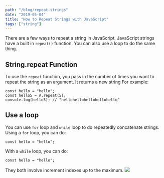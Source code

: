 ```yaml
---
path: "/blog/repeat-strings"
date: "2019-05-04"
title: "How to Repeat Strings with JavaScript"
tags: ["string"]
---
```

There are a few ways to repeat a string in JavaScript. JavaScript strings have a built in `repeat()` function. You can also use a loop to do the same thing.
## String.repeat Function
To use the `repeat` function, you pass in the number of times you want to repeat the string as an argument. It returns a new string
For example:
```
const hello = "hello";
const hello5 = A.repeat(5);
console.log(hello5); // "hellohellohellohellohello"
```
## Use a loop
You can use `for` loop and `while` loop to do repeatedly concatenate strings.
Using a `for` loop, you can do:
```
const hello = "hello";
```
With a `while` loop, you can do:
```
const hello = "hello";
```
They both involve increment indexes up to the maximum.
![](https://cdn-images-1.medium.com/max/800/1*3X6EiKc-njoRpCB1AWnv3Q.png)
